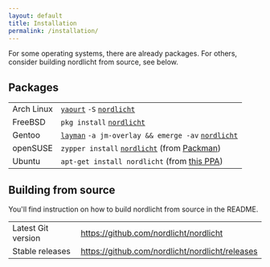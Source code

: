```yaml
---
layout: default
title: Installation
permalink: /installation/
---
```


For some operating systems, there are already packages. For others, consider building nordlicht from source, see below.

## Packages

|     |     |
| --- | --- |
| Arch Linux | [`yaourt`](https://wiki.archlinux.org/index.php/Yaourt) `-S` [`nordlicht`](https://aur.archlinux.org/packages/nordlicht/) |
| FreeBSD | `pkg install` [`nordlicht`](https://freshports.org/multimedia/nordlicht/) |
| Gentoo | [`layman`](https://wiki.gentoo.org/wiki/Project:Overlays/User_Guide) `-a jm-overlay && emerge -av` [`nordlicht`](http://gpo.zugaina.org/media-video/nordlicht) |
| openSUSE | `zypper install` [`nordlicht`](http://packman.links2linux.de/package/nordlicht) (from [Packman](https://en.opensuse.org/Additional_package_repositories#Packman)) |
| Ubuntu | `apt-get install nordlicht` (from [this PPA](https://launchpad.net/~blinry/+archive/nordlicht)) |

## Building from source

You'll find instruction on how to build nordlicht from source in the README.

|     |     |
| --- | --- |
| Latest Git version | <https://github.com/nordlicht/nordlicht> |
| Stable releases | <https://github.com/nordlicht/nordlicht/releases> |
